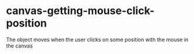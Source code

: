 # canvas-getting-mouse-click-position
 The object moves when the user clicks on some position with the mouse in the canvas
